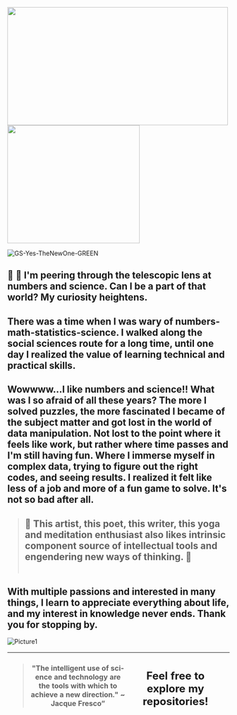<img src="https://user-images.githubusercontent.com/113868202/195259180-87b12e92-bf6c-43dd-9a45-d8e15b817e51.gif" width="500" height="268" /><img src="https://user-images.githubusercontent.com/113868202/195263599-63d2252b-f1dd-479f-8f17-54d1d200f279.png" width="300" height="268" />

![GS-Yes-TheNewOne-GREEN](https://github.com/user-attachments/assets/56223250-b34c-450d-b3fd-dffb43c2fa0c)

 
## 🔭 👀  I'm peering through the telescopic lens at numbers and science. Can I be a part of that world? My curiosity heightens. <br>

## There was a time when I was wary of numbers-math-statistics-science. I walked along the social sciences route for a long time, until one day I realized the value of learning technical and practical skills. <br>

##   Wowwww...I like numbers and science!! What was I so afraid of all these years? The more I solved puzzles, the more fascinated I became of the subject matter and got lost in the world of data manipulation. Not lost to the point where it feels like work, but rather where time passes and I'm still having fun. Where I immerse myself in complex data, trying to figure out the right codes, and seeing results. I realized it felt like less of a job and more of a fun game to solve. It's not so bad after all. <br>

> ## 💞️  This artist, this poet, this writer, this yoga and meditation enthusiast also likes intrinsic component source of intellectual tools and engendering new ways of thinking. 💞️ <br> <br>

## With multiple passions and interested in many things, I learn to appreciate everything about life, and my interest in knowledge never ends. Thank you for stopping by. 
![Picture1](https://user-images.githubusercontent.com/113868202/195277320-06f84a32-5a6a-4f0c-897c-f132481b0660.png) 
<table class='tg'> 
      
  <thead>
    <tr>
      <th class='tg-0pky'>
        <div class='center'>
          <blockquote class="twitter-tweet" data-partner="tweetdeck">
          <p lang="en" dir="ltr">"The intelligent use of science and technology are the tools with which to achieve a new direction." ~ Jacque Fresco” 
          </blockquote> <!-- <script async src="https://platform.twitter.com/widgets.js" charset="utf-8"></script> -->
        </div>
      </th>
      <th class='tg-0pky'>
        <h2> Feel free to explore my repositories!</h2> 
      <th>
    </tr>
  </thead>
</table>
